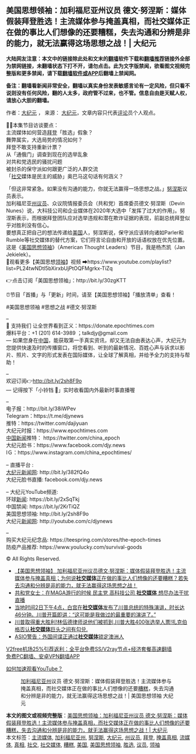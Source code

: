  <h2>美国思想领袖：加利福尼亚州议员 德文∙努涅斯：媒体假装拜登胜选！主流媒体参与掩盖真相，而社交媒体正在做的事比人们想像的还要糟糕，失去沟通和分辨是非的能力，就无法赢得这场思想之战！| 大纪元</h2> <p class="notice"><b>大陆网友注意：本文中的链接除此处和文末的<a href="https://github.com/bannedbook/fanqiang" >翻墙</a>软件下载和<a href="https://github.com/killgcd/justmysocks/blob/master/README.md">翻墙推荐</a>链接外全部为禁网链接，未翻墙状态下打不开，请勿点击。此为文字版禁闻，欲看图文视频完整版和更多禁闻，请下载<a href="https://github.com/bannedbook/fanqiang">翻墙软件或APP</a>后翻墙上禁闻网。</p><p>备注：翻墙看新闻非常安全，翻墙以真实身份发表敏感言论有一定风险，但只看不说则没有任何风险，翻的人太多，政府管不过来，也不管。信息自由是天赋人权，请放心大胆的翻墙。</b></p>  <div class="entry"> <p>作者：<span class='wp_keywordlink_affiliate'><a href="http://www.epochtimes.com/" title="大纪元" target="_blank">大纪元</a></span> ， 来源： <a href="https://www.bannedbook.org/bnews/tag/%e5%a4%a7%e7%ba%aa%e5%85%83/" class="st_tag internal_tag" rel="tag" title="标签 大纪元 下的日志">大纪元</a>，文章内容只代表<span class='wp_keywordlink_affiliate'><a href="https://www.bannedbook.org/bnews/comments/" title="新闻评论" target="_blank">评论</a></span>员个人观点。</p> <figure></figure> <p>✍🏻本集节目访谈要点：<br /> 主流媒体如何营造<a href="https://www.bannedbook.org/bnews/tag/%e6%8b%9c%e7%99%bb/" class="st_tag internal_tag" rel="tag" title="标签 拜登 下的日志">拜登</a>「胜选」假象？<br /> 舞弊属实，大选局势的情况如何？<br /> 拜登不敢支持重新计票？<br /> 从「通俄门」调查到现在的选举乱象<br /> 对共和党选民的骚扰问题<br /> 被封杀的保守派如何跟更广泛的人群交流<br /> 「<a href="https://www.bannedbook.org/bnews/tag/%E7%A4%BE%E4%BA%A4/" class="st_tag internal_tag" rel="tag" title="标签 社交 下的日志">社交</a>媒体是民主的威胁」奥巴马这句话有何涵义？</p> <p>「但这非常紧急。如果没有沟通的能力，你就无法赢得一场思想之战。」<a href="https://www.bannedbook.org/bnews/tag/%e5%8a%aa%e6%b6%85%e6%96%af/" class="st_tag internal_tag" rel="tag" title="标签 努涅斯 下的日志">努涅斯</a>议员表示。<br /> 加利福尼亚<a href="https://www.bannedbook.org/bnews/tag/%e5%b7%9e%e8%ae%ae%e5%91%98/" class="st_tag internal_tag" rel="tag" title="标签 州议员 下的日志">州议员</a>、众议院情报委员会（共和党）首席委员德文∙努涅斯（Devin Nunes）说，大科技公司和企业媒体在2020年大选中「发挥了过大的作用」。努涅斯表示，而根据拜登团队应对选举违规和潜在欺诈证据的表现，前副总统拜登似乎对胜利没有信心。<br /> 要想真正把自己的想法传递给<a href="https://www.bannedbook.org/bnews/tag/%e7%be%8e%e5%9b%bd/" class="st_tag internal_tag" rel="tag" title="标签 美国 下的日志">美国</a>人，努涅斯说，保守派应该转向诸如Parler和Rumble等社交媒体的替代方案，它们将言论自由和开放的话语权放在优先位置。<br /> 这是《<a href="https://www.bannedbook.org/bnews/tag/%e7%be%8e%e5%9b%bd%e6%80%9d%e6%83%b3%e9%a2%86%e8%a2%96/" class="st_tag internal_tag" rel="tag" title="标签 美国思想领袖 下的日志">美国思想领袖</a>》（American Thought Leaders）节目，我是杨杰凯（Jan Jekielek）。<br /> 💠观看更多【美国思想<a href="https://www.bannedbook.org/bnews/tag/%E9%A2%86%E8%A2%96/" class="st_tag internal_tag" rel="tag" title="标签 领袖 下的日志">领袖</a>】视频 ➡https://www.youtube.com/playlist?list=PL24twNDtl5bXirxbUjPtOQFMgrkx-TiZq</p>  <p>👉点击订阅「美国思想领袖」：http://bit.ly/30zgKTT</p> <p>⏰节目「首播」与「更新」时间，请至【美国思想领袖】「播放清单」查看！</p> <p>#美国思想领袖 #思想之战 #德文∙努涅斯</p>  <p>&#8211;<br /> 🙏 支持我们  让全世界看到正义：https://donate.epochtimes.com<br /> 爆料平台：+1 (201) 614-3989 ；talkdjy@gmail.com<br />      &#8212; 如果您身在<span class='wp_keywordlink_affiliate'><a href="https://www.bannedbook.org/" title="中国" target="_blank">中国</a></span>，能获取第一手真实资讯，却又无法自由表达心声，大纪元为您提供快速及时的传播窗口，将您看到、听到的最新情况、百姓心声与诉求以影片、照片、文字的形式发表在国际媒体，让全球了解真相，并给予全力的支持与帮助！</p> <p>&#8211;<br /> 欢迎订阅👉<span class='wp_keywordlink'><a href="http://bit.ly/2sh8F9o" title="订阅大纪元新闻网" rel="nofollow" target="_blank">http://bit.ly/2sh8F9o</a></span><br /> &#8212; 记得按下「小铃铛 🔔」实时收看国内外最新时事直播喔</p> <p>&#8211;<br /> 电子报：http://bit.ly/38iWPev<br /> Telegram：https://t.me/djynews<br /> 推特：https://twitter.com/dajiyuan<br /> 大纪元时报：https://www.epochtimes.com<br /> <span class='wp_keywordlink_affiliate'><a href="https://www.bannedbook.org/bnews/cnnews/" title="中国新闻">中国新闻</a></span>推特： https://twitter.com/china_epoch<br /> 大纪元脸书：https://www.facebook.com/djy.news<br /> IＧ：https://www.instagram.com/china_epochtimes/</p>  <p>&#8211; 直播平台 :<br /> <span class='wp_keywordlink_affiliate'><a href="http://www.epochtimes.com/" title="大纪元新闻网" target="_blank">大纪元新闻网</a></span>: http://bit.ly/382fQ4o<br /> 大纪元脸书直播: facebook.com/djy.news</p> <p>&#8211; 大纪元YouTube频道:<br /> 环球<span class='wp_keywordlink_affiliate'><a href="https://www.bannedbook.org/" title="新闻">新闻</a></span>:  https://bit.ly/2xSqTkj<br /> 中国禁闻:  https://bit.ly/2KrTiQZ<br /> 美国思想领袖: http://bit.ly/2sh8F9o<br /> 大纪元<span class='wp_keywordlink_affiliate'><a href="https://www.bannedbook.org/" title="新闻网">新闻网</a></span>: http://youtube.com/c/djynews</p> <p>&#8211;<br /> 购买大纪元纪念品: https://teespring.com/stores/the-epoch-times<br /> 防疫产品推荐: https://www.youlucky.com/survival-goods</p>  <p>© All Rights Reserved.</p> <ul class='op-related-articles' title='相关阅读'> <li><a href='https://www.bannedbook.org/bnews/bannedvideo/20201205/1442358.html' target='_blank'>【美国思想领袖】 加利福尼亚州议员德文∙努涅斯：媒体假装拜登胜选！主流媒体参与掩盖真相；为何说<b>社交媒体</b>正在做的事比人们想像的还要糟糕？若失去沟通和分辨是非的能力，就无法赢得这场思想之战！</a></li> <li><a href='https://www.bannedbook.org/bnews/bannedvideo/20201205/1442296.html' target='_blank'>共和党女士：在MAGA游行的时候 民主党 高科技公司 <b>社交媒体</b> 想尽办法干扰直播</a></li> <li><a href='https://www.bannedbook.org/bnews/bannedvideo/20201203/1441603.html' target='_blank'>当地时间2日下午4点，白宫在<b>社交媒体</b>发布了川普总统的特殊演讲，时长达46分钟。川普开篇即讲：“这可能是我做过的最重要的演讲了。”</a></li> <li><a href='https://www.bannedbook.org/bnews/bannedvideo/20201118/1435491.html' target='_blank'>川普取得重大胜利!林伍德律师说他们被抓到,川普大胜400张选举人票!扎克伯格否认<b>社交媒体</b>巨头之间有勾兑.</a></li> <li><a href='https://www.bannedbook.org/bnews/worldnews/20201118/1432650.html' target='_blank'>ASIO警告：外国间谍正通过<b>社交媒体</b>锁定澳洲人</a></li> </ul> <p class="texttj"> <a href="https://www.bannedbook.org/forum23/topic22702.html" target="_blank">V2free机场25%引荐返利：全平台免费SS/V2ray节点+经济套餐高速翻墙</a><br/> <a href="https://github.com/bannedbook/fanqiang/wiki/%E7%A6%81%E9%97%BB%E7%BD%91%E5%AE%89%E5%8D%93%E7%BF%BB%E5%A2%99%E6%96%B0%E9%97%BBAPP" target="_blank">免费PC翻墙、安卓VPN翻墙APP</a></p><p><a href="https://www.bannedbook.org/bnews/topimagenews/20180409/925596.html" target="_blank">如何加速观看YouTube？ </a></p> <figure class="op-interactive"><figcaption><a href="https://www.bannedbook.org/bnews/tag/%E5%8A%A0%E5%88%A9%E7%A6%8F%E5%B0%BC%E4%BA%9A%E5%B7%9E/" class="st_tag internal_tag" rel="tag" title="标签 加利福尼亚州 下的日志">加利福尼亚州</a>议员 德文∙努涅斯：媒体假装拜登胜选！主流媒体参与掩盖真相，而社交媒体正在做的事比人们想像的还要<a href="https://www.bannedbook.org/bnews/tag/%E7%B3%9F%E7%B3%95/" class="st_tag internal_tag" rel="tag" title="标签 糟糕 下的日志">糟糕</a>，失去沟通和分辨是非的能力，就无法赢得这场思想之战！| 美国思想领袖 大纪元</figcaption></figure> </p><a name='sharetosocial'></a>       <div><b>本文的图文或视频完整版</b>：<a href='https://www.bannedbook.org/bnews/cbnews/20201206/1443046.html'>美国思想领袖：加利福尼亚州议员 德文∙努涅斯：媒体假装拜登胜选！主流媒体参与掩盖真相，而社交媒体正在做的事比人们想像的还要糟糕，失去沟通和分辨是非的能力，就无法赢得这场思想之战！| 大纪元</a></div>  </div><!--END ENTRY--> <div class="postfooter"> <div>本文标签：<a href="https://www.bannedbook.org/bnews/tag/%e4%b8%bb%e6%b5%81%e5%aa%92%e4%bd%93/" rel="tag">主流媒体</a>, <a href="https://www.bannedbook.org/bnews/tag/%E5%8A%A0%E5%88%A9%E7%A6%8F%E5%B0%BC%E4%BA%9A%E5%B7%9E/" rel="tag">加利福尼亚州</a>, <a href="https://www.bannedbook.org/bnews/tag/%e5%8a%aa%e6%b6%85%e6%96%af/" rel="tag">努涅斯</a>, <a href="https://www.bannedbook.org/bnews/tag/%e5%a4%a7%e7%ba%aa%e5%85%83/" rel="tag">大纪元</a>, <a href="https://www.bannedbook.org/bnews/tag/%e5%b7%9e%e8%ae%ae%e5%91%98/" rel="tag">州议员</a>, <a href="https://www.bannedbook.org/bnews/tag/%e6%8b%9c%e7%99%bb/" rel="tag">拜登</a>, <a href="https://www.bannedbook.org/bnews/tag/%E6%8E%A9%E7%9B%96%E7%9C%9F%E7%9B%B8/" rel="tag">掩盖真相</a>, <a href="https://www.bannedbook.org/bnews/tag/%E6%B5%81%E5%AA%92%E4%BD%93/" rel="tag">流媒体</a>, <a href="https://www.bannedbook.org/bnews/tag/%e7%9c%9f%e7%9b%b8/" rel="tag">真相</a>, <a href="https://www.bannedbook.org/bnews/tag/%E7%A4%BE%E4%BA%A4/" rel="tag">社交</a>, <a href="https://www.bannedbook.org/bnews/tag/%e7%a4%be%e4%ba%a4%e5%aa%92%e4%bd%93/" rel="tag">社交媒体</a>, <a href="https://www.bannedbook.org/bnews/tag/%E7%B3%9F%E7%B3%95/" rel="tag">糟糕</a>, <a href="https://www.bannedbook.org/bnews/tag/%e7%be%8e%e5%9b%bd/" rel="tag">美国</a>, <a href="https://www.bannedbook.org/bnews/tag/%e7%be%8e%e5%9b%bd%e6%80%9d%e6%83%b3%e9%a2%86%e8%a2%96/" rel="tag">美国思想领袖</a>, <a href="https://www.bannedbook.org/bnews/tag/%E8%83%9C%E9%80%89/" rel="tag">胜选</a>, <a href="https://www.bannedbook.org/bnews/tag/%e8%ae%ae%e5%91%98/" rel="tag">议员</a>, <a href="https://www.bannedbook.org/bnews/tag/%E9%A2%86%E8%A2%96/" rel="tag">领袖</a></div>  </div><!--END POSTFOOTER--> 
